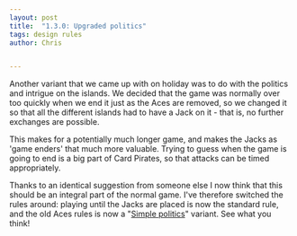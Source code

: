 ```yaml
---
layout: post
title:  "1.3.0: Upgraded politics"
tags: design rules
author: Chris


---
```


Another variant that we came up with on holiday was to do with the politics and intrigue on the islands. We decided that the game was normally over too quickly when we end it just as the Aces are removed, so we changed it so that all the different islands had to have a Jack on it - that is, no further exchanges are possible.

This makes for a potentially much longer game, and makes the Jacks as 'game enders' that much more valuable. Trying to guess when the game is going to end is a big part of Card Pirates, so that attacks can be timed appropriately.

Thanks to an identical suggestion from someone else I now think that this should be an integral part of the normal game. I've therefore switched the rules around: playing until the Jacks are placed is now the standard rule, and the old Aces rules is now a "[Simple politics](/rules#simple-politics)" variant. See what you think!

